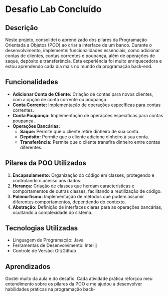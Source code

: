 # Desafio Lab Concluído

## Descrição

Neste projeto, consolidei o aprendizado dos pilares da Programação Orientada a Objetos (POO) ao criar a interface de um banco. Durante o desenvolvimento, implementei funcionalidades essenciais, como adicionar contas de clientes, contas correntes e poupança, além de operações de saque, depósito e transferência. Esta experiência foi muito enriquecedora e estou aprendendo cada dia mais no mundo da programação back-end.

## Funcionalidades

- **Adicionar Conta de Cliente:** Criação de contas para novos clientes, com a opção de conta corrente ou poupança.
- **Conta Corrente:** Implementação de operações específicas para contas correntes.
- **Conta Poupança:** Implementação de operações específicas para contas poupança.
- **Operações Bancárias:**
  - **Saque:** Permite que o cliente retire dinheiro de sua conta.
  - **Depósito:** Permite que o cliente adicione dinheiro à sua conta.
  - **Transferência:** Permite que o cliente transfira dinheiro entre contas diferentes.

## Pilares da POO Utilizados

1. **Encapsulamento:** Organização do código em classes, protegendo e controlando o acesso aos dados.
2. **Herança:** Criação de classes que herdam características e comportamentos de outras classes, facilitando a reutilização de código.
3. **Polimorfismo:** Implementação de métodos que podem assumir diferentes comportamentos, dependendo do contexto.
4. **Abstração:** Definição de interfaces claras para as operações bancárias, ocultando a complexidade do sistema.

## Tecnologias Utilizadas

- Linguagem de Programação:  Java
- Ferramentas de Desenvolvimento: Intellij 
- Controle de Versão: Git/Github

## Aprendizados

Gostei muito da aula e do desafio. Cada atividade prática reforçou meu entendimento sobre os pilares da POO e me ajudou a desenvolver habilidades práticas na programação back-

